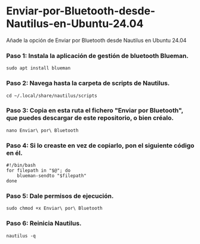# Enviar-por-Bluetooth-desde-Nautilus-en-Ubuntu-24.04
Añade la opción de Enviar por Bluetooth desde Nautilus en Ubuntu 24.04



### Paso 1: Instala la aplicación de gestión de bluetooth Blueman.
  ```
  sudo apt install blueman
  ```



### Paso 2: Navega hasta la carpeta de scripts de Nautilus.
  ```
  cd ~/.local/share/nautilus/scripts
  ```



### Paso 3: Copia en esta ruta el fichero "Enviar por Bluetooth", que puedes descargar de este repositorio, o bien créalo.
  ```
  nano Enviar\ por\ Bluetooth
  ```



### Paso 4: Si lo creaste en vez de copiarlo, pon el siguiente código en él.
  ```
  #!/bin/bash
  for filepath in "$@"; do
      blueman-sendto "$filepath"
  done
  ```



### Paso 5: Dale permisos de ejecución.
  ```
  sudo chmod +x Enviar\ por\ Bluetooth
  ```



### Paso 6: Reinicia Nautilus.
  ```
  nautilus -q
  ```
